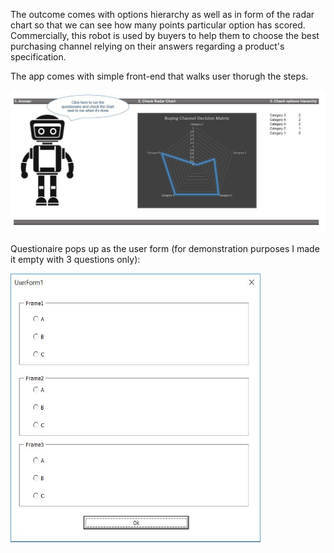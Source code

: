 <p>The outcome comes with options hierarchy as well as in form of the radar chart so that we can see how many points particular option has scored. Commercially, this robot is used by buyers to help them to choose the best purchasing channel relying on their answers regarding a product's specification.</p>
<p>The app comes with simple front-end that walks user thorugh the steps.</p>
<img src="images/robot.JPG">
<p>Questionaire pops up as the user form (for demonstration purposes I made it empty with 3 questions only):</p>
<img src="images/user_form.JPG" width="400" height="430">
